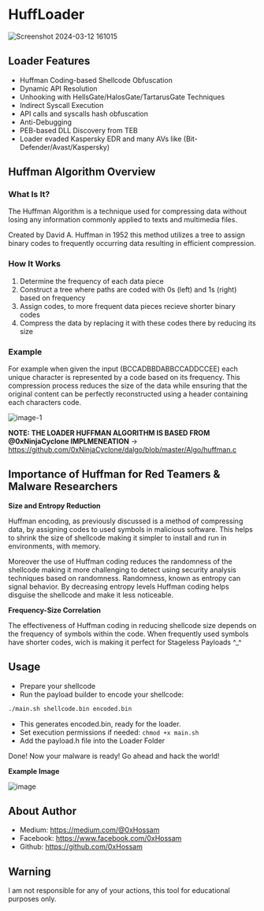 # HuffLoader

![Screenshot 2024-03-12 161015](https://github.com/0xHossam/HuffLoader/assets/82971998/158a526c-72f5-4757-b363-bbe4c98ebd16)

## Loader Features

- Huffman Coding-based Shellcode Obfuscation
- Dynamic API Resolution
- Unhooking with HellsGate/HalosGate/TartarusGate Techniques
- Indirect Syscall Execution
- API calls and syscalls hash obfuscation
- Anti-Debugging 
- PEB-based DLL Discovery from TEB
- Loader evaded Kaspersky EDR and many AVs like (Bit-Defender/Avast/Kaspersky)

## Huffman Algorithm Overview

### What Is It?

The Huffman Algorithm is a technique used for compressing data without losing any information commonly applied to texts and multimedia files. 

Created by David A. Huffman in 1952 this method utilizes a tree to assign binary codes to frequently occurring data resulting in efficient compression.

### How It Works

1. Determine the frequency of each data piece
2. Construct a tree where paths are coded with 0s (left) and 1s (right) based on frequency
3. Assign codes, to more frequent data pieces recieve shorter binary codes
4. Compress the data by replacing it with these codes there by reducing its size


### Example

For example when given the input (BCCADBBDABBCCADDCCEE) each unique character is represented by a code based on its frequency. This compression process reduces the size of the data while ensuring that the original content can be perfectly reconstructed using a header containing each characters code.

![image-1](https://github.com/0xHossam/HuffLoader/assets/82971998/f455b235-2972-4aa4-9515-dba44ecd3f47)


**NOTE: THE LOADER HUFFMAN ALGORITHM IS BASED FROM @0xNinjaCyclone IMPLMENEATION** -> https://github.com/0xNinjaCyclone/dalgo/blob/master/Algo/huffman.c

## Importance of Huffman for Red Teamers & Malware Researchers

**Size and Entropy Reduction** 

Huffman encoding, as previously discussed is a method of compressing data, by assigning codes to used symbols in malicious software. This helps to shrink the size of shellcode making it simpler to install and run in environments, with memory.

Moreover the use of Huffman coding reduces the randomness of the shellcode making it more challenging to detect using security analysis techniques based on randomness. Randomness, known as entropy can signal behavior. By decreasing entropy levels Huffman coding helps disguise the shellcode and make it less noticeable.

**Frequency-Size Correlation** 

The effectiveness of Huffman coding in reducing shellcode size depends on the frequency of symbols within the code. When frequently used symbols have shorter codes, wich is making it perfect for Stageless Payloads ^_^

## Usage

- Prepare your shellcode
- Run the payload builder to encode your shellcode:

~~~bash
./main.sh shellcode.bin encoded.bin
~~~

- This generates encoded.bin, ready for the loader.
- Set execution permissions if needed: `chmod +x main.sh`
- Add the payload.h file into the Loader Folder

Done! Now your malware is ready! Go ahead and hack the world!

**Example Image**

![image](https://github.com/0xHossam/HuffLoader/assets/82971998/7b652fe9-a54b-446c-bac5-c0ed3106b2c1)


## About Author

- Medium: https://medium.com/@0xHossam
- Facebook: https://www.facebook.com/0xHossam
- Github: https://github.com/0xHossam

## Warning

I am not responsible for any of your actions, this tool for educational purposes only.


